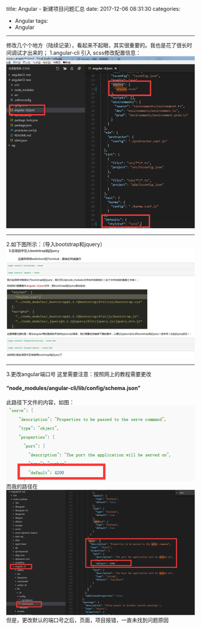 title: Angular - 新建项目问题汇总
date: 2017-12-06 08:31:30
categories:
- Angular
tags:
- Angular
---
修改几个个地方（陆续记录），看起来不起眼，其实很重要的。我也是花了很长时间调试才出来的；
1.angular-cli 引入 scss修改配置信息：
![](/images/posts/angular/01.png)
<!-- more -->
******
2.如下图所示：（导入bootstrap和jquery）
![](/images/posts/angular/02.png)
******
3.更改angular端口号
这里需要注意：按照网上的教程需要更改
#### “node_modules/angular-cli/lib/config/schema.json”
此路径下文件的内容，如图：
![](/images/posts/angular/03.png)
而我的路径在
![](/images/posts/angular/04.png)
但是，更改默认的端口号之后，页面，项目报错，一直未找到问题原因
